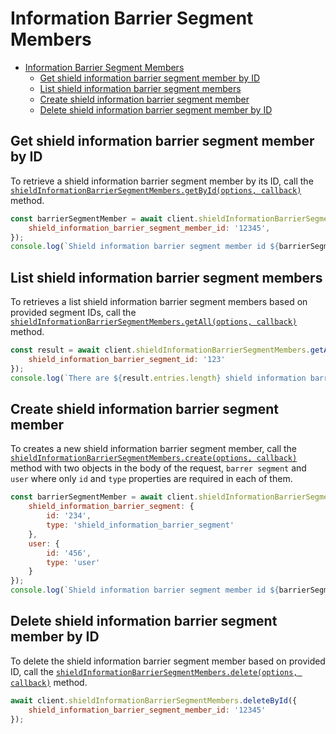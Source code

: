 # Information Barrier Segment Members

<!-- TODO autogenerate description -->

<!-- START doctoc generated TOC please keep comment here to allow auto update -->
<!-- DON'T EDIT THIS SECTION, INSTEAD RE-RUN doctoc TO UPDATE -->

- [Information Barrier Segment Members](#information-barrier-segment-members)
	- [Get shield information barrier segment member by ID](#get-shield-information-barrier-segment-member-by-id)
	- [List shield information barrier segment members](#list-shield-information-barrier-segment-members)
	- [Create shield information barrier segment member](#create-shield-information-barrier-segment-member)
	- [Delete shield information barrier segment member by ID](#delete-shield-information-barrier-segment-member-by-ID)

<!-- END doctoc generated TOC please keep comment here to allow auto update -->

<!-- TODO autogenerate -->

## Get shield information barrier segment member by ID

To retrieve a shield information barrier segment member by its ID, call the [`shieldInformationBarrierSegmentMembers.getById(options, callback)`](http://opensource.box.com/box-node-sdk/jsdoc/ShieldInformationBarrierSegmentMembersManager.html#getById)
method.

<!-- sample get_shield_information_barrier_segment_members_id -->

```js
const barrierSegmentMember = await client.shieldInformationBarrierSegmentMembers.getById({
	shield_information_barrier_segment_member_id: '12345',
});
console.log(`Shield information barrier segment member id ${barrierSegmentMember.id}`);
```

## List shield information barrier segment members

To retrieves a list shield information barrier segment members based on provided segment IDs, call the [`shieldInformationBarrierSegmentMembers.getAll(options, callback)`](http://opensource.box.com/box-node-sdk/jsdoc/ShieldInformationBarrierSegmentMembersManager.html#getAll)
method.

<!-- sample get_shield_information_barrier_segment_members -->

```js
const result = await client.shieldInformationBarrierSegmentMembers.getAll({
	shield_information_barrier_segment_id: '123'
});
console.log(`There are ${result.entries.length} shield information barrier segment members`);
```

## Create shield information barrier segment member

To creates a new shield information barrier segment member, call the [`shieldInformationBarrierSegmentMembers.create(options, callback)`](http://opensource.box.com/box-node-sdk/jsdoc/ShieldInformationBarrierSegmentMembersManager.html#create)
method with two objects in the body of the request, `barrer segment` and `user` where only `id` and `type` properties are required in each of them.

<!-- sample post_shield_information_barrier_segment_members -->

```js
const barrierSegmentMember = await client.shieldInformationBarrierSegmentMembers.create({
	shield_information_barrier_segment: {
		id: '234',
		type: 'shield_information_barrier_segment'
	},
	user: {
		id: '456',
		type: 'user'
	}
});
console.log(`Shield information barrier segment member id ${barrierSegmentMember.id} created`);
```

## Delete shield information barrier segment member by ID

To delete the shield information barrier segment member based on provided ID, call the [`shieldInformationBarrierSegmentMembers.delete(options, callback)`](http://opensource.box.com/box-node-sdk/jsdoc/ShieldInformationBarrierSegmentMembersManager.html#deleteById)
method.

<!-- sample delete_shield_information_barrier_segment_members_id -->

```js
await client.shieldInformationBarrierSegmentMembers.deleteById({
	shield_information_barrier_segment_member_id: '12345'
});
```
